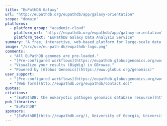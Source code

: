 ```yaml
---
title: "EuPathDB Galaxy"
url: "http://eupathdb.org/eupathdb/app/galaxy-orientation"
scope: "domain"
platforms:
  - platform_group: "academic-cloud"
    platform_url: "http://eupathdb.org/eupathdb/app/galaxy-orientation"
    platform_text: "EuPathDB Galaxy Data Analysis Service"
summary: "A free, interactive, web-based platform for large-scale data analysis focused on eukaryotic pathogens."
image: "/src/use/eu-path-db/eupathdb-logo.png"
comments:
  - "All EuPathDB genomes are pre-loaded."
  - "[Pre-configured workflows](https://eupathdb.globusgenomics.org/workflow/list_published) are available."
  - "Visualize your results (BigWig) in GBrowse."
  - "Powered by [Globus Genomics](https://www.globus.org/genomics)"
user_support:
  - "[Pre-configured workflows](https://eupathdb.globusgenomics.org/workflow/list_published)"
  - "[Web form](http://eupathdb.org/eupathdb/contact.do)"
quotas:
citations:
  - "[EuPathDB: the eukaryotic pathogen genomics database resource](https://academic.oup.com/nar/article/45/D1/D581/2605823), Cristina Aurrecoechea, Ana Barreto, Evelina Y. Basenko, John Brestelli, Brian P. Brunk, Shon Cade, Kathryn Crouch, Ryan Doherty Dave Falke, Steve Fischer, Bindu Gajria, Omar S. Harb, Mark Heiges, Christiane Hertz-Fowler, Sufen Hu, John Iodice Jessica C. Kissinger, Cris Lawrence, Wei Li, Deborah F. Pinney, Jane A. Pulman, David S. Roos, Achchuthan Shanmugasundram Fatima Silva-Franco, Sascha Steinbiss, Christian J. Stoeckert, Jr, Drew Spruill, Haiming Wang, Susanne Warrenfeltz, Jie Zheng. *Nucleic Acids Research*, Volume 45, Issue D1, 4 January 2017, Pages D581–D591, https://doi.org/10.1093/nar/gkw1105"
pub_libraries:
  - "EuPathDB"
sponsors:
  - "[EuPathDB](http://eupathdb.org/), University of Georgia, University of Pennsylvania, and University of Liverpool."
---
```


